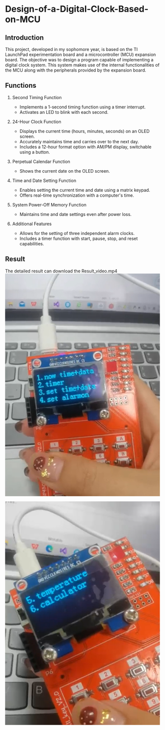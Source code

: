 # Design-of-a-Digital-Clock-Based-on-MCU

## Introduction

This project, developed in my sophomore year, is based on the TI LaunchPad experimentation board and a microcontroller (MCU) expansion board. The objective was to design a program capable of implementing a digital clock system. This system makes use of the internal functionalities of the MCU along with the peripherals provided by the expansion board.

## Functions

1. Second Timing Function
   - Implements a 1-second timing function using a timer interrupt.
   - Activates an LED to blink with each second.

2. 24-Hour Clock Function
   - Displays the current time (hours, minutes, seconds) on an OLED screen.
   - Accurately maintains time and carries over to the next day.
   - Includes a 12-hour format option with AM/PM display, switchable using a button.

3. Perpetual Calendar Function
   - Shows the current date on the OLED screen.

4. Time and Date Setting Function
   - Enables setting the current time and date using a matrix keypad.
   - Offers real-time synchronization with a computer's time.

5. System Power-Off Memory Function
   - Maintains time and date settings even after power loss.

6. Additional Features
   - Allows for the setting of three independent alarm clocks.
   - Includes a timer function with start, pause, stop, and reset capabilities.

## Result
The detailed result can download the Result_video.mp4
![R1 Image](R1.png)


![R2 Image](R2.png)

